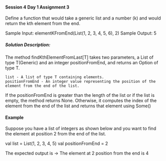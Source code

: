 #### Session 4 Day 1 Assignment 3

Define a function that would take a generic list and a number (k) and would return the kth element from the end.

Sample Input: elementKFromEnd(List(1, 2, 3, 4, 5, 6), 2)
Sample Output: 5


##### Solution Description: 

The method findKthElementFromLast[T] takes two parameters, a List of type T(Generic) and an integer positionFromEnd, and returns an Option of type T.
 
    list - A list of type T containing elements.
    positionFromEnd - An integer value representing the position of the element from the end of the list.

If the positionFromEnd is greater than the length of the list or if the list is empty, the method returns None. Otherwise, it computes the index of the element from the end of the list and returns that element using Some()

#### Example
   Suppose you have a list of integers as shown below and you want to find the element at position 2 from the end of the list.
   
   val list = List(1, 2, 3, 4, 5)
   val positionFromEnd = 2

The expected output is -> The element at 2 position from the end is 4

